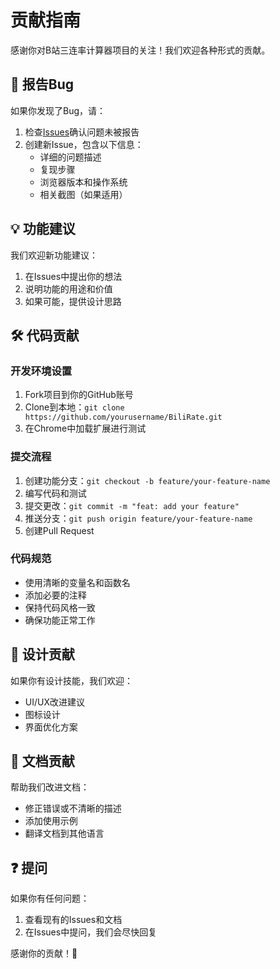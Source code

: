 # 贡献指南

感谢你对B站三连率计算器项目的关注！我们欢迎各种形式的贡献。

## 🐛 报告Bug

如果你发现了Bug，请：

1. 检查[Issues](../../issues)确认问题未被报告
2. 创建新Issue，包含以下信息：
   - 详细的问题描述
   - 复现步骤
   - 浏览器版本和操作系统
   - 相关截图（如果适用）

## 💡 功能建议

我们欢迎新功能建议：

1. 在Issues中提出你的想法
2. 说明功能的用途和价值
3. 如果可能，提供设计思路

## 🛠️ 代码贡献

### 开发环境设置

1. Fork项目到你的GitHub账号
2. Clone到本地：`git clone https://github.com/yourusername/BiliRate.git`
3. 在Chrome中加载扩展进行测试

### 提交流程

1. 创建功能分支：`git checkout -b feature/your-feature-name`
2. 编写代码和测试
3. 提交更改：`git commit -m "feat: add your feature"`
4. 推送分支：`git push origin feature/your-feature-name`
5. 创建Pull Request

### 代码规范

- 使用清晰的变量名和函数名
- 添加必要的注释
- 保持代码风格一致
- 确保功能正常工作

## 🎨 设计贡献

如果你有设计技能，我们欢迎：

- UI/UX改进建议
- 图标设计
- 界面优化方案

## 📝 文档贡献

帮助我们改进文档：

- 修正错误或不清晰的描述
- 添加使用示例
- 翻译文档到其他语言

## ❓ 提问

如果你有任何问题：

1. 查看现有的Issues和文档
2. 在Issues中提问，我们会尽快回复

感谢你的贡献！🙏
